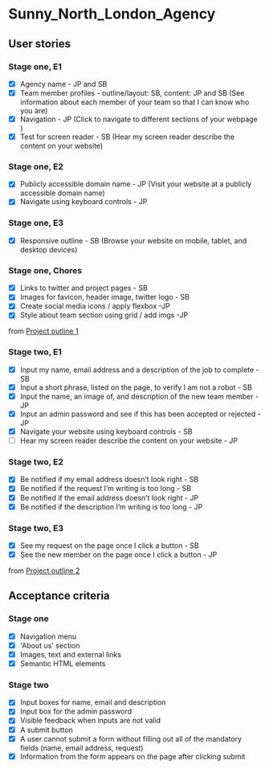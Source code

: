 # Sunny_North_London_Agency

## User stories

### Stage one, E1

- [x] Agency name - JP and SB
- [x] Team member profiles - outline/layout: SB, content: JP and SB (See information about each member of your team so that I can know who you are)
- [x] Navigation - JP (Click to navigate to different sections of your webpage )
- [x] Test for screen reader - SB (Hear my screen reader describe the content on your website)

### Stage one, E2

- [x] Publicly accessible domain name - JP (Visit your website at a publicly accessible domain name)
- [x] Navigate using keyboard controls - JP

### Stage one, E3

- [x] Responsive outline - SB (Browse your website on mobile, tablet, and desktop devices)

### Stage one, Chores

- [x] Links to twitter and project pages - SB
- [x] Images for favicon, header image, twitter logo - SB
- [x] Create social media icons / apply flexbox -JP
- [x] Style about team section using grid / add imgs -JP

from [Project outline 1](https://learn.foundersandcoders.com/course/syllabus/pre-app-5/project/#core-stories)

### Stage two, E1

- [x] Input my name, email address and a description of the job to complete - SB
- [x] Input a short phrase, listed on the page, to verify I am not a robot - SB
- [x] Input the name, an image of, and description of the new team member - JP
- [x] Input an admin password and see if this has been accepted or rejected - JP
- [x] Navigate your website using keyboard controls - SB
- [ ] Hear my screen reader describe the content on your website - JP

### Stage two, E2

- [x] Be notified if my email address doesn’t look right - SB
- [x] Be notified if the request I’m writing is too long - SB
- [x] Be notified if the email address doesn’t look right - JP
- [x] Be notified if the description I’m writing is too long - JP

### Stage two, E3

- [x] See my request on the page once I click a button - SB
- [x] See the new member on the page once I click a button - JP

from [Project outline 2](https://learn.foundersandcoders.com/course/syllabus/pre-app-6/project/#core-stories)

## Acceptance criteria

### Stage one

- [x] Navigation menu
- [x] 'About us' section
- [x] Images, text and external links
- [x] Semantic HTML elements

### Stage two

- [x] Input boxes for name, email and description
- [x] Input box for the admin password
- [x] Visible feedback when inputs are not valid
- [x] A submit button
- [x] A user cannot submit a form without filling out all of the mandatory fields (name, email address, request)
- [x] Information from the form appears on the page after clicking submit
